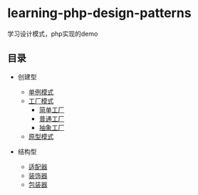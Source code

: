 # learning-php-design-patterns
学习设计模式，php实现的demo

## 目录

+ 创建型
  - [单例模式](https://github.com/JimChenWYU/my-php-awesome/blob/master/learning-php-design-patterns/Singleton/Singleton.php)
  - [工厂模式](https://github.com/JimChenWYU/my-php-awesome/blob/master/learning-php-design-patterns/Factory)
	  - [简单工厂](https://github.com/JimChenWYU/my-php-awesome/blob/master/learning-php-design-patterns/Factory/SimpleFactory/SimpleFactory.php)
	  - [普通工厂](https://github.com/JimChenWYU/my-php-awesome/blob/master/learning-php-design-patterns/Factory/CommonFactory/)
	  - [抽象工厂](https://github.com/JimChenWYU/my-php-awesome/blob/master/learning-php-design-patterns/Factory/AbstractFactory/)
  - [原型模式](https://github.com/JimChenWYU/my-php-awesome/blob/master/learning-php-design-patterns/Prototype/)
  
+ 结构型
  - [适配器](https://github.com/JimChenWYU/my-php-awesome/blob/master/learning-php-design-patterns/Adapter/)
  - [装饰器](https://github.com/JimChenWYU/my-php-awesome/blob/master/learning-php-design-patterns/Decorator/)
  - [包装器](https://github.com/JimChenWYU/my-php-awesome/blob/master/learning-php-design-patterns/Wrapper/)
